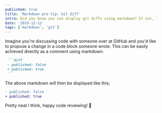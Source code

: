 ```yaml
---
published: true
title: 'Markdown pro tip: Git diff'
intro: Did you know you can display git diffs using markdown? If not, let me show you how.
date: '2019-12-12'
tags: ['markdown', 'git']
---
```

Imagine you're discussing code with someone over at GitHub and you'd like to propose a change in a code block someone wrote. This can be easily achieved directly as a comment using markdown: 

~~~markdown
 ```diff
 - published: false
 + published: true
 ```
~~~

The above markdown will then be displayed like this;

```diff
- published: false
+ published: true
```

Pretty neat I think, happy code reviewing! 🎉
